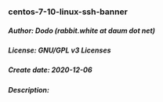 ### centos-7-10-linux-ssh-banner
##### Author: Dodo (rabbit.white at daum dot net)
##### License: GNU/GPL v3 Licenses
##### Create date: 2020-12-06
##### Description: 
#####
